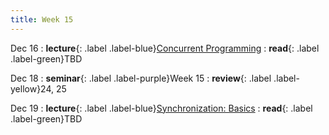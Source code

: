 ```yaml
---
title: Week 15
---
```


Dec 16
: **lecture**{: .label .label-blue}[Concurrent Programming](/ics-fa24/assets/lec/25-CONC.pdf)
  : **read**{: .label .label-green}TBD

Dec 18
: **seminar**{: .label .label-purple}Week 15
  : **review**{: .label .label-yellow}24, 25

Dec 19
: **lecture**{: .label .label-blue}[Synchronization: Basics](/ics-fa24/assets/lec/26-SYNC1.pdf)
  : **read**{: .label .label-green}TBD